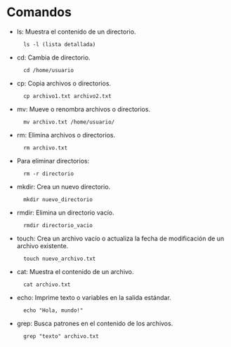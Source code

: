 # Comandos
- ls: Muestra el contenido de un directorio.

        ls -l (lista detallada)

- cd: Cambia de directorio.

        cd /home/usuario
- cp: Copia archivos o directorios.

        cp archivo1.txt archivo2.txt
- mv: Mueve o renombra archivos o directorios.

        mv archivo.txt /home/usuario/
- rm: Elimina archivos o directorios.

        rm archivo.txt
        
- Para eliminar directorios: 

        rm -r directorio

- mkdir: Crea un nuevo directorio.

        mkdir nuevo_directorio

- rmdir: Elimina un directorio vacío.

        rmdir directorio_vacio

- touch: Crea un archivo vacío o actualiza la fecha de modificación de un archivo existente.

        touch nuevo_archivo.txt

- cat: Muestra el contenido de un archivo.

        cat archivo.txt
- echo: Imprime texto o variables en la salida estándar.

        echo "Hola, mundo!"

- grep: Busca patrones en el contenido de los archivos.

        grep "texto" archivo.txt